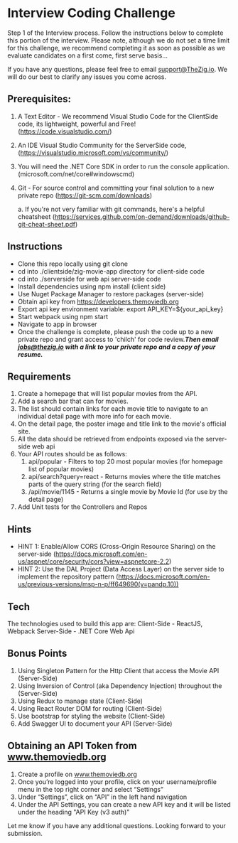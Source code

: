 # Interview Coding Challenge

Step 1 of the Interview process. Follow the instructions below to complete this portion of the interview. 
Please note, although we do not set a time limit for this challenge, we recommend completing it as soon as possible as we evaluate candidates on a first come, first serve basis...

If you have any questions, please feel free to email support@TheZig.io. We will do our best to clarify any issues you come across.


## Prerequisites:

1. A Text Editor - We recommend Visual Studio Code for the ClientSide code, its lightweight, powerful and Free! (https://code.visualstudio.com/)
2. An IDE Visual Studio Community for the ServerSide code, (https://visualstudio.microsoft.com/vs/community/)
3. You will need the .NET Core SDK in order to run the console application. (microsoft.com/net/core#windowscmd)
4. Git - For source control and committing your final solution to a new private repo (https://git-scm.com/downloads) 

    a. If you're not very familiar with git commands, here's a helpful cheatsheet (https://services.github.com/on-demand/downloads/github-git-cheat-sheet.pdf)
        
## Instructions

- Clone this repo locally using git clone
- cd into ./clientside/zig-movie-app directory for client-side code
- cd into ./serverside for web api server-side code
- Install dependencies using npm install (client side)
- Use Nuget Package Manager to restore packages (server-side)
- Obtain api key from https://developers.themoviedb.org
- Export api key environment variable: export API_KEY=${your_api_key}
- Start webpack using npm start
- Navigate to app in browser
- Once the challenge is complete, please push the code up to a new private repo and grant access to 'chilch' for code review.***Then email jobs@thezig.io with a link to your private repo and a copy of your resume.***

## Requirements

1. Create a  homepage that will list popular movies from the API. 
2. Add a search bar that can for movies.
3. The list should contain links for each movie title to navigate to an individual detail page with more info for each movie. 
4. On the detail page, the poster image and title link to the movie's official site.
5. All the data should be retrieved from endpoints exposed via the server-side web api
6. Your API routes should be as follows:
    1. api/popular - Filters to top 20 most popular movies (for homepage list of popular movies)
    2. api/search?query=react - Returns movies where the title matches parts of the query string (for the search field)
    3. /api/movie/1145 - Returns a single movie by Movie Id (for use by the detail page)
7. Add Unit tests for the Controllers and Repos

## Hints

- HINT 1: Enable/Allow CORS (Cross-Origin Resource Sharing) on the server-side (https://docs.microsoft.com/en-us/aspnet/core/security/cors?view=aspnetcore-2.2)
- HINT 2: Use the DAL Project (Data Access Layer) on the server side to implement the repository pattern (https://docs.microsoft.com/en-us/previous-versions/msp-n-p/ff649690(v=pandp.10))


## Tech

The technologies used to build this app are: 
Client-Side - ReactJS, Webpack
Server-Side - .NET Core Web Api 

## Bonus Points
    
1. Using Singleton Pattern for the Http Client that access the Movie API (Server-Side)
2. Using Inversion of Control (aka Dependency Injection) throughout the (Server-Side)
3. Using Redux to manage state (Client-Side)
4. Using React Router DOM for routing (Client-Side)
5. Use bootstrap for styling the website (Client-Side)
6. Add Swagger UI to document your API (Server-Side)

## Obtaining an API Token from www.themoviedb.org
1.	Create a profile on www.themoviedb.org
2.	Once you’re logged into your profile, click on your username/profile menu in the top right corner and select “Settings” 
3.	Under “Settings”, click on “API” in the left hand navigation
4.	Under the API Settings, you can create a new API key and it will be listed under the heading "API Key (v3 auth)" 

Let me know if you have any additional questions. Looking forward to your submission.

